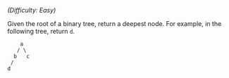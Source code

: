 _(Difficulty: Easy)_

Given the root of a binary tree, return a deepest node. For example, in the following tree, return `d`.

```
    a
   / \
  b   c
 /
d
```
